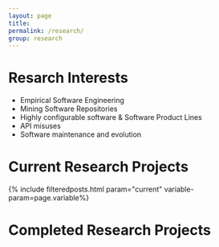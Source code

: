 ```yaml
---
layout: page
title:
permalink: /research/
group: research
---
```


# Resarch Interests #

* Empirical Software Engineering
* Mining Software Repositories
* Highly configurable software & Software Product Lines
* API misuses
* Software maintenance and evolution

# Current Research Projects #

{% include filteredposts.html param="current" variable-param=page.variable%}

# Completed Research Projects #
